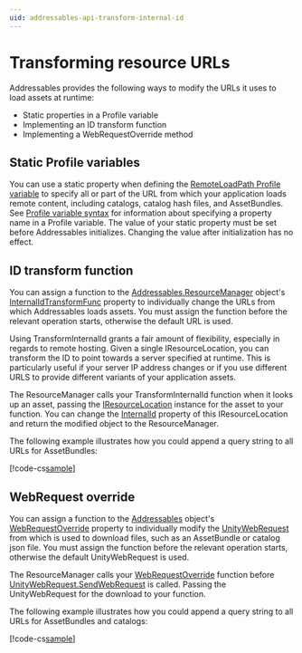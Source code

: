 ```yaml
---
uid: addressables-api-transform-internal-id
---
```


<a name="modify-resoure-urls"></a>
# Transforming resource URLs

Addressables provides the following ways to modify the URLs it uses to load assets at runtime:

* Static properties in a Profile variable
* Implementing an ID transform function
* Implementing a WebRequestOverride method

## Static Profile variables

You can use a static property when defining the [RemoteLoadPath Profile variable] to specify all or part of the URL from which your application loads remote content, including catalogs, catalog hash files, and AssetBundles. See [Profile variable syntax] for information about specifying a property name in a Profile variable. The value of your static property must be set before Addressables initializes. Changing the value after initialization has no effect. 

## ID transform function

You can assign a function to the [Addressables.ResourceManager] object's [InternalIdTransformFunc] property to individually change the URLs from which Addressables loads assets. You must assign the function before the relevant operation starts, otherwise the default URL is used.

Using TransformInternalId grants a fair amount of flexibility, especially in regards to remote hosting. Given a single IResourceLocation, you can transform the ID to point towards a server specified at runtime. This is particularly useful if your server IP address changes or if you use different URLS to provide different variants of your application assets.

The ResourceManager calls your TransformInternalId  function when it looks up an asset, passing the [IResourceLocation] instance for the asset to your function. You can change the [InternalId] property of this IResourceLocation and return the modified object to the ResourceManager.

The following example illustrates how you could append a query string to all URLs for AssetBundles:

[!code-cs[sample](../Samples/DocSampleCode/IDTransformer.cs#doc_Transformer)]

<!--
```csharp
//Implement a method to transform the internal ids of locations
string MyCustomTransform(IResourceLocation location)
{
    if (location.ResourceType == typeof(IAssetBundleResource) && location.InternalId.StartsWith("http"))
        return location.InternalId + "?customQueryTag=customQueryValue";

    return location.InternalId;
}

//Override the Addressables transform method with your custom method.  This can be set to null to revert to default behavior.
[RuntimeInitializeOnLoadMethod]
static void SetInternalIdTransform()
{
    Addressables.InternalIdTransformFunc = MyCustomTransform;
}
```
-->

## WebRequest override

You can assign a function to the [Addressables] object's [WebRequestOverride] property to individually modify the [UnityWebRequest] from which is used to download files, such as an AssetBundle or catalog json file. You must assign the function before the relevant operation starts, otherwise the default UnityWebRequest is used.

The ResourceManager calls your [WebRequestOverride] function before [UnityWebRequest.SendWebRequest] is called. Passing the UnityWebRequest for the download to your function.

The following example illustrates how you could append a query string to all URLs for AssetBundles and catalogs:

[!code-cs[sample](../Samples/DocSampleCode/WebRequestOverride.cs#doc_TransformerWebRequest)]

<!--
```csharp
using UnityEngine;
using UnityEngine.Networking;
using UnityEngine.AddressableAssets;

public class WebRequestOverride : MonoBehaviour
{
    //Register to override WebRequests Addressables creates
    //The UnityWebRequests will default to the standard behaviour
    private void Start()
    {
        Addressables.WebRequestOverride = EditWebRequestURL;
    }
    
    //Override the url of the WebRequest
    private void EditWebRequestURL(UnityWebRequest request)
    {
         if (request.url.EndsWith(".bundle"))
            request.url = request.url + "?customQueryTag=customQueryValue";
        else if (request.url.EndsWith(".json") || request.url.EndsWith(".hash"))
            request.url = request.url + "?customQueryTag=customQueryValue";
    }
}
```
-->

[Addressables]: xref:UnityEngine.AddressableAssets.Addressables
[WebRequestOverride]: xref:UnityEngine.AddressableAssets.Addressables.WebRequestOverride
[UnityWebRequest]: xref:UnityEngine.Networking.UnityWebRequest
[UnityWebRequest.SendWebRequest]: xref:UnityEngine.Networking.UnityWebRequest.SendWebRequest
[Addressables.CheckForCatalogUpdates]: xref:UnityEngine.AddressableAssets.Addressables.CheckForCatalogUpdates*
[Addressables.InitializeAsync]: xref:UnityEngine.AddressableAssets.Addressables.InitializeAsync*
[Addressables.LoadContentCatalogAsync]: xref:UnityEngine.AddressableAssets.Addressables.LoadContentCatalogAsync*
[Addressables.ResourceManager]: xref:UnityEngine.AddressableAssets.Addressables.ResourceManager
[Addressables.UpdateCatalogs]: xref:UnityEngine.AddressableAssets.Addressables.UpdateCatalogs*
[Build Remote Catalog]: xref:addressables-asset-settings#catalog
[Cache]: xref:UnityEngine.Cache
[CacheInitializationSettings]: xref:UnityEditor.AddressableAssets.Settings.CacheInitializationSettings
[Caching]: xref:UnityEngine.Caching
[Catalog Download Timeout]: xref:addressables-asset-settings#downloads
[Content update builds]: xref:addressables-content-update-builds
[Custom certificate handler]: xref:addressables-asset-settings#downloads
[Custom URL transform function]: #id-transform-function
[Customizing initialization]: #customizing-initialization
[Disable Catalog Update on Startup]: xref:addressables-asset-settings#catalog
[Getting the address of an asset at runtime]: #getting-the-address-of-an-asset-at-runtime
[initialization object list]: xref:addressables-asset-settings#initialization-object-list
[initialization object]: xref:addressables-asset-settings#initialization-object-list
[InternalId]: xref:UnityEngine.ResourceManagement.ResourceLocations.IResourceLocation.InternalId
[IObjectInitializationDataProvider]: xref:UnityEngine.ResourceManagement.Util.IObjectInitializationDataProvider
[IResourceLocation]: xref:UnityEngine.ResourceManagement.ResourceLocations.IResourceLocation
[LoadContentCatalogAsync]: xref:UnityEngine.AddressableAssets.Addressables.LoadContentCatalogAsync*
[Loading additional catalogs]: #loading-additional-catalogs
[Loading Assets by Location]: xref:addressables-loading-assets#loading-assets-by-location
[Modifying resource URLs at runtime]: #modifying-resource-urls-at-runtime
[ObjectInitializationData]: xref:UnityEngine.ResourceManagement.Util.ObjectInitializationData
[PrimaryKey]: xref:UnityEngine.ResourceManagement.ResourceLocations.IResourceLocation.PrimaryKey
[Profile variable syntax]: xref:addressables-profiles#profile-variable-syntax
[Profile variables]: xref:addressables-profiles#profile-variable-syntax
[RemoteLoadPath Profile variable]: xref:addressables-profiles
[ResourceLocators]: xref:UnityEngine.AddressableAssets.ResourceLocators
[ResourceManager exception handler]: xref:UnityEngine.ResourceManagement.ResourceManager.ExceptionHandler
[ResourceManager]: xref:UnityEngine.ResourceManagement.ResourceManager
[InternalIdTransformFunc]: xref:UnityEngine.ResourceManagement.ResourceManager.InternalIdTransformFunc
[Unique Bundle Ids]: xref:addressables-content-update-builds#unique-bundle-ids-setting
[Updating catalogs]: #updating-catalogs